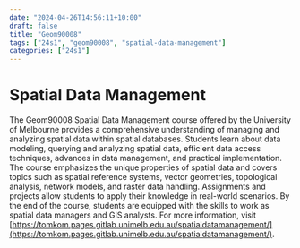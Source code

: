 ```yaml
---
date: "2024-04-26T14:56:11+10:00"
draft: false
title: "Geom90008"
tags: ["24s1", "geom90008", "spatial-data-management"]
categories: ["24s1"]
---
```


# Spatial Data Management

The Geom90008 Spatial Data Management course offered by the University of Melbourne provides a comprehensive understanding of managing and analyzing spatial data within spatial databases. Students learn about data modeling, querying and analyzing spatial data, efficient data access techniques, advances in data management, and practical implementation. The course emphasizes the unique properties of spatial data and covers topics such as spatial reference systems, vector geometries, topological analysis, network models, and raster data handling. Assignments and projects allow students to apply their knowledge in real-world scenarios. By the end of the course, students are equipped with the skills to work as spatial data managers and GIS analysts. For more information, visit [https://tomkom.pages.gitlab.unimelb.edu.au/spatialdatamanagement/](https://tomkom.pages.gitlab.unimelb.edu.au/spatialdatamanagement/).